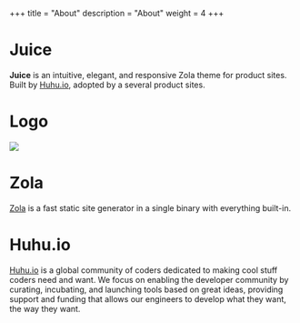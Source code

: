 +++
title = "About"
description = "About"
weight = 4
+++

# Juice

**Juice** is an intuitive, elegant, and responsive Zola theme for product sites.
Built by [Huhu.io](https://huhu.io), adopted by a several product sites.

# Logo

![](/juice.svg)

# Zola

[Zola](https://www.getzola.org) is a fast static site generator in a single binary with everything built-in.


# Huhu.io

[Huhu.io](https://huhu.io) is a global community of coders dedicated to making cool stuff coders need and want. 
We focus on enabling the developer community by curating, incubating, and launching tools based on great ideas, 
providing support and funding that allows our engineers to develop what they want, the way they want. 
